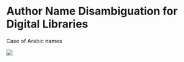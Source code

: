 # Author Name Disambiguation for Digital Libraries

Case of Arabic names

<a href="schema.png" />
<img src="schema" />